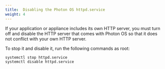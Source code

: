 ```yaml
---
title:  Disabling the Photon OS httpd.service
weight: 4
---
```


If your application or appliance includes its own HTTP server, you must turn off and disable the HTTP server that comes with Photon OS so that it does not conflict with your own HTTP server. 

To stop it and disable it, run the following commands as root: 

	
```
systemctl stop httpd.service
systemctl disable httpd.service
```
